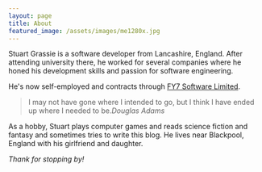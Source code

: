 ```yaml
---
layout: page
title: About
featured_image: /assets/images/me1280x.jpg
---
```


Stuart Grassie is a software developer from Lancashire, England. After attending university there, he worked for several companies where he honed his development skills and passion for software engineering.

He's now self-employed and contracts through <a href="https://www.fy7softwarelimited.co.uk>">FY7 Software Limited</a>.

>I may not have gone where I intended to go, but I think I have ended up where I needed to be.<cite>Douglas Adams</cite>

As a hobby, Stuart plays computer games and reads science fiction and fantasy and sometimes tries to write this blog. He lives near Blackpool, England with his girlfriend and daughter.

*Thank for stopping by!*